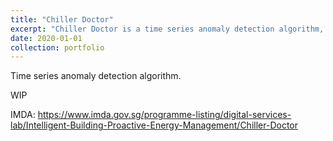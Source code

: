 ```yaml
---
title: "Chiller Doctor"
excerpt: "Chiller Doctor is a time series anomaly detection algorithm, designed and implemented during my internship at Infocomm Media Development Authority in 2019."
date: 2020-01-01
collection: portfolio
---
```


Time series anomaly detection algorithm.

WIP

IMDA: https://www.imda.gov.sg/programme-listing/digital-services-lab/Intelligent-Building-Proactive-Energy-Management/Chiller-Doctor